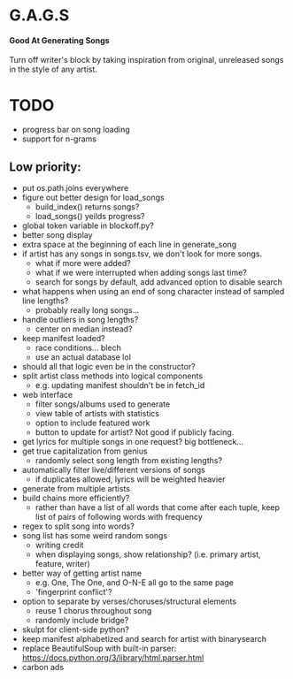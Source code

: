 # G.A.G.S
#### Good At Generating Songs
Turn off writer's block by taking inspiration from original, unreleased songs in the style of any artist.

# TODO
- progress bar on song loading
- support for n-grams

## Low priority:
- put os.path.joins everywhere
- figure out better design for load_songs
    - build_index() returns songs?
    - load_songs() yeilds progress?
- global token variable in blockoff.py?
- better song display
- extra space at the beginning of each line in generate_song
- if artist has any songs in songs.tsv, we don't look for more songs. 
    - what if more were added?
    - what if we were interrupted when adding songs last time?
    - search for songs by default, add advanced option to disable search
- what happens when using an end of song character instead of sampled line lengths?
    - probably really long songs...
- handle outliers in song lengths?
    - center on median instead?
- keep manifest loaded?
    - race conditions... blech
    - use an actual database lol
- should all that logic even be in the constructor?
- split artist class methods into logical components
    - e.g. updating manifest shouldn't be in fetch_id
- web interface
    - filter songs/albums used to generate
    - view table of artists with statistics
    - option to include featured work
    - button to update for artist? Not good if publicly facing.
- get lyrics for multiple songs in one request? big bottleneck...
- get true capitalization from genius
    - randomly select song length from existing lengths?
- automatically filter live/different versions of songs
    - if duplicates allowed, lyrics will be weighted heavier
- generate from multiple artists
- build chains more efficiently? 
    - rather than have a list of all words that come after each tuple, 
      keep list of pairs of following words with frequency
- regex to split song into words?
- song list has some weird random songs
    - writing credit
    - when displaying songs, show relationship? (i.e. primary artist, feature, writer)
- better way of getting artist name
    - e.g. One, The One, and O-N-E all go to the same page
    - 'fingerprint conflict'?
- option to separate by verses/choruses/structural elements
    - reuse 1 chorus throughout song
    - randomly include bridge?
- skulpt for client-side python?
- keep manifest alphabetized and search for artist with binarysearch
- replace BeautifulSoup with built-in parser: https://docs.python.org/3/library/html.parser.html
- carbon ads
